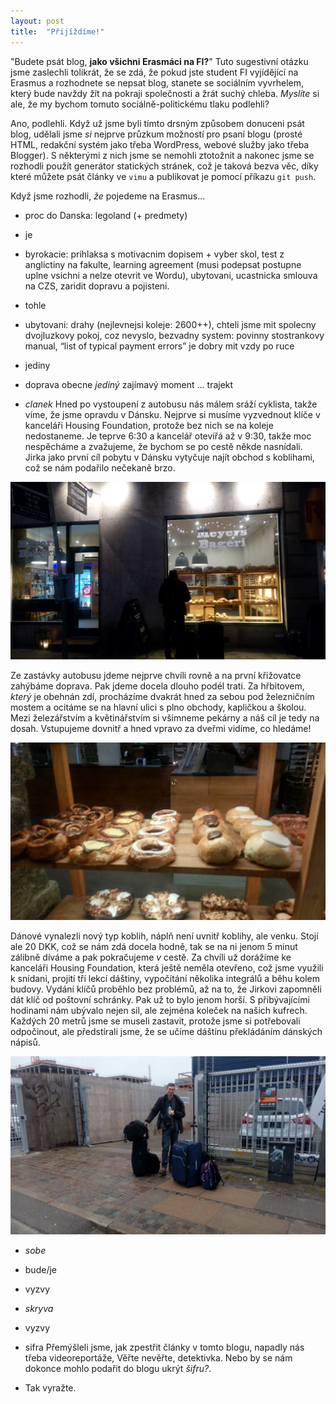 ```yaml
---
layout: post
title:  "Přijíždíme!"
---
```


"Budete psát blog, <b>jako všichni Erasmáci na FI?</b>"
Tuto sugestivní otázku jsme zaslechli tolikrát, že se zdá, že
pokud jste student FI vyjídějící na Erasmus a rozhodnete se nepsat blog,
stanete se sociálním vyvrhelem, který bude navždy žít na pokraji společnosti a žrát suchý chleba.
*Myslíte* si ale, že my bychom tomuto sociálně-politickému tlaku podlehli?

Ano, podlehli.
Když už jsme byli tímto drsným způsobem donuceni psát blog,
udělali jsme *si* nejprve průzkum možností pro psaní blogu (prosté HTML, redakční systém jako třeba WordPress, webové služby jako třeba Blogger). S některými z nich jsme se nemohli ztotožnit
a nakonec jsme se rozhodli použít generátor statických stránek,
což je taková bezva věc, díky které můžete psát články ve `vimu` a publikovat je pomocí příkazu `git push`.

Když jsme rozhodli, *že* pojedeme na Erasmus...
- proc do Danska: legoland (+ predmety)


- je
- byrokacie: prihlaksa s motivacnim dopisem + vyber skol, test z anglictiny na fakulte, learning agreement (musi podepsat postupne uplne vsichni a nelze otevrit ve Wordu), ubytovani, ucastnicka smlouva na CZS, zaridit dopravu a pojisteni.

- tohle
- ubytovani: drahy (nejlevnejsi koleje: 2600++), chteli jsme mit spolecny dvojluzkovy pokoj, coz nevyslo, bezvadny system: povinny stostrankovy manual, “list of typical payment errors” je dobry mit vzdy po ruce

- jediny
- doprava obecne
*jediný* zajímavý moment ... trajekt

- *clanek*
Hned po vystoupení z autobusu nás málem sráží cyklista, takže víme, že jsme opravdu v Dánsku.
Nejprve si musíme vyzvednout klíče v kanceláři Housing Foundation, protože bez nich se na koleje nedostaneme.
Je teprve 6:30 a kancelář otevířá až v 9:30, takže moc nespěcháme a zvažujeme, že bychom se po cestě někde nasnídali.
Jirka jako první cíl pobytu v Dánsku vytyčuje najít obchod s koblihami, což se nám podařilo nečekaně brzo.

![pekarna](../img/pekarna.jpg)

Ze zastávky autobusu jdeme nejprve chvíli rovně a na první křižovatce zahýbáme doprava.
Pak jdeme docela dlouho podél trati.
Za hřbitovem, *který* je obehnán zdí, procházíme dvakrát hned za sebou pod železničním mostem a ocitáme se na hlavní ulici s plno obchody, kapličkou a školou.
Mezi železářstvím a květinářstvím si všimneme pekárny a náš cíl je tedy na dosah. Vstupujeme dovnitř a hned vpravo za dveřmi vidíme, co hledáme!

![koblih](../img/koblih.jpg)

Dánové vynalezli nový typ koblih, náplň není uvnitř koblihy, ale venku. Stojí ale 20 DKK, což se nám zdá docela hodně, tak se na ni jenom 5 minut zálibně díváme a pak pokračujeme *v* cestě.
Za chvíli už dorážíme ke kanceláři Housing Foundation, která ještě neměla otevřeno, což jsme využili k snídani, projití tří lekcí dáštiny, vypočítání několika integrálů a běhu kolem budovy.
Vydání klíčů proběhlo bez problémů, až na to, že Jirkovi zapomněli dát klíč od poštovní schránky.
Pak už to bylo jenom horší. S přibývajícími hodinami nám ubývalo nejen sil, ale zejména koleček na našich kufrech.
Každých 20 metrů jsme se museli zastavit, protože jsme si potřebovali odpočinout, ale předstírali jsme, že se učíme dáštinu překládáním dánských nápisů.

![Tom a jablko](../img/tom-a-jablko.jpg)

- *sobe*
- bude/je
- vyzvy

- *skryva*
- vyzvy

- sifra
Přemýšleli jsme, jak zpestřit články v tomto blogu,
napadly nás třeba videoreportáže, Věřte nevěřte, detektivka.
Nebo by se nám dokonce mohlo podařit do blogu ukrýt *šifru?*.

- Tak vyražte.
